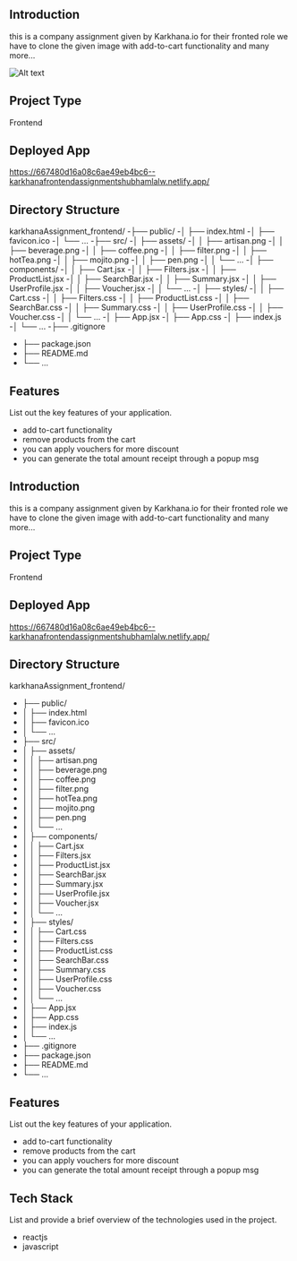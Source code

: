 ## Introduction
this is a company assignment given by Karkhana.io for their fronted role we have to clone the given image with add-to-cart functionality and many more...

![Alt text]("./src/assets/assignment.png")

## Project Type
Frontend 

## Deployed App
https://667480d16a08c6ae49eb4bc6--karkhanafrontendassignmentshubhamlalw.netlify.app/


## Directory Structure
karkhanaAssignment_frontend/
-├── public/
-│ ├── index.html
-│ ├── favicon.ico
-│ └── ...
-├── src/
-│ ├── assets/
-│ │ ├── artisan.png
-│ │ ├── beverage.png
-│ │ ├── coffee.png
-│ │ ├── filter.png
-│ │ ├── hotTea.png
-│ │ ├── mojito.png
-│ │ ├── pen.png
-│ │ └── ...
-│ ├── components/
-│ │ ├── Cart.jsx
-│ │ ├── Filters.jsx
-│ │ ├── ProductList.jsx
-│ │ ├── SearchBar.jsx
-│ │ ├── Summary.jsx
-│ │ ├── UserProfile.jsx
-│ │ ├── Voucher.jsx
-│ │ └── ...
-│ ├── styles/
-│ │ ├── Cart.css
-│ │ ├── Filters.css
-│ │ ├── ProductList.css
-│ │ ├── SearchBar.css
-│ │ ├── Summary.css
-│ │ ├── UserProfile.css
-│ │ ├── Voucher.css
-│ │ └── ...
-│ ├── App.jsx
-│ ├── App.css
-│ ├── index.js
-│ └── ...
-├── .gitignore
- ├── package.json
- ├── README.md
- └── ...


## Features
List out the key features of your application.

- add to-cart functionality
- remove products from the cart
- you can apply vouchers for more discount
- you can generate the total amount receipt through a popup msg

## Introduction
this is a company assignment given by Karkhana.io for their fronted role we have to clone the given image with add-to-cart functionality and many more...

## Project Type
Frontend 

## Deployed App
https://667480d16a08c6ae49eb4bc6--karkhanafrontendassignmentshubhamlalw.netlify.app/


## Directory Structure
karkhanaAssignment_frontend/
- ├── public/
- │ ├── index.html
- │ ├── favicon.ico
- │ └── ...
- ├── src/
- │ ├── assets/
- │ │ ├── artisan.png
- │ │ ├── beverage.png
- │ │ ├── coffee.png
- │ │ ├── filter.png
- │ │ ├── hotTea.png
- │ │ ├── mojito.png
- │ │ ├── pen.png
- │ │ └── ...
- │ ├── components/
- │ │ ├── Cart.jsx
- │ │ ├── Filters.jsx
- │ │ ├── ProductList.jsx
- │ │ ├── SearchBar.jsx
- │ │ ├── Summary.jsx
- │ │ ├── UserProfile.jsx
- │ │ ├── Voucher.jsx
- │ │ └── ...
- │ ├── styles/
- │ │ ├── Cart.css
- │ │ ├── Filters.css
- │ │ ├── ProductList.css
- │ │ ├── SearchBar.css
- │ │ ├── Summary.css
- │ │ ├── UserProfile.css
- │ │ ├── Voucher.css
- │ │ └── ...
- │ ├── App.jsx
- │ ├── App.css
- │ ├── index.js
- │ └── ...
- ├── .gitignore
- ├── package.json
- ├── README.md
- └── ...

## Features
List out the key features of your application.

- add to-cart functionality
- remove products from the cart
- you can apply vouchers for more discount
- you can generate the total amount receipt through a popup msg

## Tech Stack
List and provide a brief overview of the technologies used in the project.

- reactjs
- javascript

